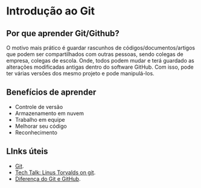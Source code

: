 # Introdução ao Git

## Por que aprender Git/Github?

O motivo mais prático é guardar rascunhos de códigos/documentos/artigos que podem ser compartilhados com outras pessoas, sendo colegas de empresa, colegas de escola. Onde, todos podem mudar e terá guardado as alterações modificadas antigas dentro do software GitHub. Com isso, pode ter várias versões dos mesmo projeto e pode manipulá-los.

## Benefícios de aprender

* Controle de versão
* Armazenamento em nuvem
* Trabalho em equipe 
* Melhorar seu código
* Reconhecimento

## LInks úteis

* [Git](https://git-scm.com/). 
* [Tech Talk: Linus Torvalds on git](https://www.youtube.com/watch?v=4XpnKHJAok8).
* [Diferença do Git e GitHub](https://kinsta.com/pt/base-de-conhecimento/git-vs-github/#:~:text=git%20%C3%A9%20um%20software%20VCS,que%20possam%20ser%20usados%20colaborativamente.).